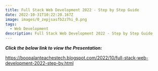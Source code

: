 ```yaml
---
title: Full Stack Web Development 2022 - Step by Step Guide
date: 2022-10-31T10:22:20.167Z
image: images/0_zepjsasfb2z7hi_0.png
tags:
  - Web Development
description: Full Stack Web Development 2022 - Step by Step Guide
---
```

***C﻿lick the below link to view the Presentation:***

https://boopalanteachestech.blogspot.com/2022/10/full-stack-web-development-2022-step-by.html